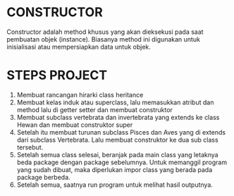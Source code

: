 # CONSTRUCTOR 
Constructor adalah method khusus yang akan dieksekusi pada saat pembuatan objek (instance). Biasanya method ini digunakan untuk inisialisasi atau mempersiapkan data untuk objek.

# STEPS PROJECT 
1. Membuat rancangan hirarki class heritance
2. Membuat kelas induk atau superclass, lalu memasukkan atribut dan method lalu di getter setter dan membuat construktor
3. Membuat subclass vertebrata dan invertebrata yang extends ke class Hewan dan membuat construktor super
4. Setelah itu membuat turunan subclass Pisces dan Aves yang di extends dari subclass Vertebrata. Lalu membuat construktor ke dua sub class tersebut.
5. Setelah semua class selesai, beranjak pada main class yang letaknya beda package dengan package sebelumnya. Untuk memanggil program yang sudah dibuat, maka diperlukan impor class yang berada pada package berbeda.
6. Setelah semua, saatnya run program untuk melihat hasil outputnya.
